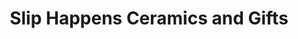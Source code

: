 ---
title: "Slip Happens Ceramics and Gifts"
url: /la-porte/slip-happens-ceramics-and-gifts/
shop: Töpferei
---